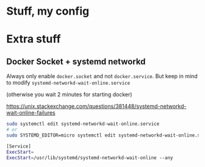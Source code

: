 # Stuff, my config





# Extra stuff

## Docker Socket + systemd networkd

Always only enable `docker.socket` and not `docker.service`.
But keep in mind to modify `systemd-networkd-wait-online.service`

(otherwise you wait 2 minutes for starting docker)

https://unix.stackexchange.com/questions/381448/systemd-networkd-wait-online-failures

```zsh
sudo systemctl edit systemd-networkd-wait-online.service
# or
sudo SYSTEMD_EDITOR=micro systemctl edit systemd-networkd-wait-online.service

[Service]
ExecStart=
ExecStart=/usr/lib/systemd/systemd-networkd-wait-online --any
```
